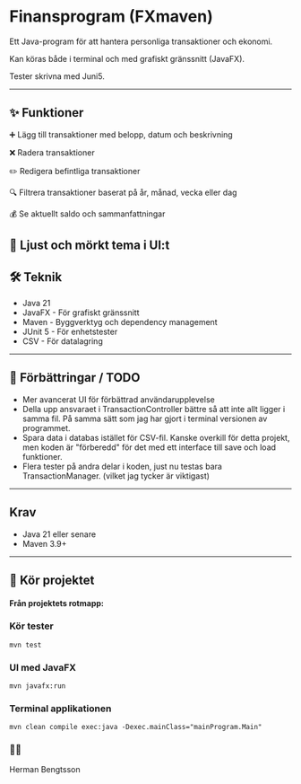 # Finansprogram (FXmaven)

Ett Java-program för att hantera personliga transaktioner och ekonomi.

Kan köras både i terminal och med grafiskt gränssnitt (JavaFX).

Tester skrivna med Juni5.

---

## ✨ Funktioner
➕ Lägg till transaktioner med belopp, datum och beskrivning

❌ Radera transaktioner

✏️ Redigera befintliga transaktioner

🔍 Filtrera transaktioner baserat på år, månad, vecka eller dag

💰 Se aktuellt saldo och sammanfattningar

🎨 Ljust och mörkt tema i UI:t
---

## 🛠️ Teknik
-  Java 21
-  JavaFX - För grafiskt gränssnitt
-  Maven - Byggverktyg och dependency management
-  JUnit 5 - För enhetstester
-  CSV - För datalagring
---

## 🔮 Förbättringar / TODO
- Mer avancerat UI för förbättrad användarupplevelse
- Della upp ansvaraet i TransactionController bättre så att inte allt ligger i samma fil. På samma sätt som jag har gjort i terminal versionen av programmet.
- Spara data i databas istället för CSV-fil. Kanske overkill för detta projekt, men koden är 
  "förberedd" för det med ett interface till save och load funktioner.
- Flera tester på andra delar i koden, just nu testas bara TransactionManager. (vilket jag tycker är viktigast)
---

## Krav
- Java 21 eller senare
- Maven 3.9+

---
## 🚀 Kör projektet
#### Från projektets rotmapp:

### Kör tester
    mvn test


### UI med JavaFX
    mvn javafx:run

### Terminal applikationen
    mvn clean compile exec:java -Dexec.mainClass="mainProgram.Main"

### 👨‍💻 
Herman Bengtsson

